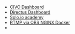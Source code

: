 - [CIVO Dashboard](https://dashboard.civo.com/kubernetes)
- [Directus Dashboard](https://0ufhe8pz.directus.app/admin/content)
- [Solo.io academy](https://www.solo.io/solo-academy/)
- [RTMP via OBS NGINX Docker](https://blog.cake.sh/2020/10/multistreaming-rtmp-in-the-cloud-using-obs-nginx-and-docker/)
- 